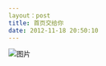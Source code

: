 ```yaml
---
layout：post
title: 首页交给你
date: 2012-11-18 20:50:10
---
```


![图片](http://imgsize.ph.126.net/?imgurl=http://img.ph.126.net/xZdzfKjvkyzEFA1-cfKdAg==/6597773454098325778.jpg_500x10000x0x90.jpg)
